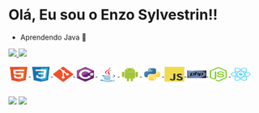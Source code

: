 # Olá, Eu sou o Enzo Sylvestrin!!

- Aprendendo Java 📖

<div style="display: flex; flex-wrap: nowrap;">
  <a href="https://github.com/EnzoSylvestrin">
  <img height="180em" src="https://github-readme-stats.vercel.app/api?username=EnzoSylvestrin&show_icons=true&theme=radical&include_all_commits=true&count_private=true&hide_border=true"/>
  <img height="135em" src="https://github-readme-stats.vercel.app/api/top-langs/?username=EnzoSylvestrin&layout=compact&langs_count=7&theme=radical"/>
</div>
<div style="display: inline_block"><br>
  <img align="center" alt="HTML" height="30" width="40" src="https://raw.githubusercontent.com/devicons/devicon/master/icons/html5/html5-original.svg">
  <img align="center" alt="CSS" height="30" width="40" src="https://raw.githubusercontent.com/devicons/devicon/master/icons/css3/css3-original.svg">
  <img align="center" alt="Git" height="30" width="40" src="https://raw.githubusercontent.com/devicons/devicon/master/icons/git/git-original.svg">
  <img align="center" alt="Csharp" height="30" width="40" src="https://raw.githubusercontent.com/devicons/devicon/master/icons/csharp/csharp-original.svg">
  <img align="center" alt="Java" height="30" width="40" src="https://raw.githubusercontent.com/devicons/devicon/master/icons/java/java-original.svg">
  <img align="center" alt="Android" height="30" width="40" src="https://raw.githubusercontent.com/devicons/devicon/master/icons/android/android-original.svg">
  <img align="center" alt="Python" height="30" width="40" src="https://raw.githubusercontent.com/devicons/devicon/master/icons/python/python-original.svg">
  <img align="center" alt="JavaScript" height="30" width="40" src="https://raw.githubusercontent.com/devicons/devicon/master/icons/javascript/javascript-original.svg">
  <img align="center" alt="PHP" height="30" width="40" src="https://raw.githubusercontent.com/devicons/devicon/master/icons/php/php-original.svg">
  <img align="center" alt="Node.js" height="30" width="40" src="https://raw.githubusercontent.com/devicons/devicon/master/icons/nodejs/nodejs-original.svg">
  <img align="center" alt="React.js" height="30" width="40" src="https://raw.githubusercontent.com/devicons/devicon/master/icons/react/react-original.svg">
</div>
  
  ##

<div>
 <a href="https://www.youtube.com/channel/UC4b2iCruWXbpwxtdRz_6paQ" target="_blank"><img src="https://img.shields.io/badge/YouTube-FF0000?style=for-the-badge&logo=youtube&logoColor=white" target="_blank"></a>
 <a href = "mailto:enzospavani@gmail.com.com"><img src="https://img.shields.io/badge/-Gmail-%23333?style=for-the-badge&logo=gmail&logoColor=white" target="_blank"></a>
</div>
